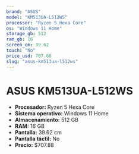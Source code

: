 ```yaml
---
brand: "ASUS"
model: "KM513UA-L512WS"
processor: "Ryzen 5 Hexa Core"
os: "Windows 11 Home"
storage_gb: 512
ram_gb: 16
screen_cm: 39.62
touch: "No"
price_usd: 707.88
slug: "asus-km513ua-l512ws"
---
```


# ASUS KM513UA-L512WS

- **Procesador:** Ryzen 5 Hexa Core
- **Sistema operativo:** Windows 11 Home
- **Almacenamiento:** 512 GB
- **RAM:** 16 GB
- **Pantalla:** 39.62 cm
- **Pantalla táctil:** No
- **Precio:** $707.88
